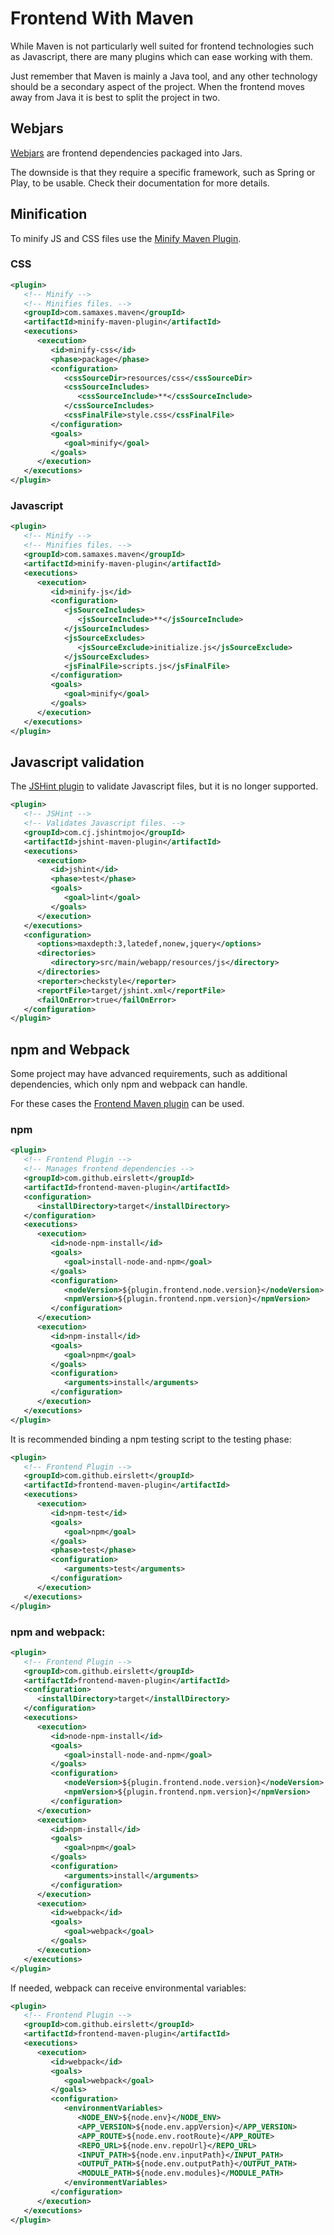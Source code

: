 # Frontend With Maven

While Maven is not particularly well suited for frontend technologies such as Javascript, there are many plugins which can ease working with them.

Just remember that Maven is mainly a Java tool, and any other technology should be a secondary aspect of the project. When the frontend moves away from Java it is best to split the project in two.

## Webjars

[Webjars](http://www.webjars.org/) are frontend dependencies packaged into Jars.

The downside is that they require a specific framework, such as Spring or Play, to be usable. Check their documentation for more details.

## Minification

To minify JS and CSS files use the [Minify Maven Plugin](http://samaxes.github.io/minify-maven-plugin/).

### CSS

```xml
<plugin>
   <!-- Minify -->
   <!-- Minifies files. -->
   <groupId>com.samaxes.maven</groupId>
   <artifactId>minify-maven-plugin</artifactId>
   <executions>
      <execution>
         <id>minify-css</id>
         <phase>package</phase>
         <configuration>
            <cssSourceDir>resources/css</cssSourceDir>
            <cssSourceIncludes>
               <cssSourceInclude>**</cssSourceInclude>
            </cssSourceIncludes>
            <cssFinalFile>style.css</cssFinalFile>
         </configuration>
         <goals>
            <goal>minify</goal>
         </goals>
      </execution>
   </executions>
</plugin>
```

### Javascript

```xml
<plugin>
   <!-- Minify -->
   <!-- Minifies files. -->
   <groupId>com.samaxes.maven</groupId>
   <artifactId>minify-maven-plugin</artifactId>
   <executions>
      <execution>
         <id>minify-js</id>
         <configuration>
            <jsSourceIncludes>
               <jsSourceInclude>**</jsSourceInclude>
            </jsSourceIncludes>
            <jsSourceExcludes>
               <jsSourceExclude>initialize.js</jsSourceExclude>
            </jsSourceExcludes>
            <jsFinalFile>scripts.js</jsFinalFile>
         </configuration>
         <goals>
            <goal>minify</goal>
         </goals>
      </execution>
   </executions>
</plugin>
```

## Javascript validation

The [JSHint plugin](https://github.com/cjdev/jshint-mojo) to validate Javascript files, but it is no longer supported.

```xml
<plugin>
   <!-- JSHint -->
   <!-- Validates Javascript files. -->
   <groupId>com.cj.jshintmojo</groupId>
   <artifactId>jshint-maven-plugin</artifactId>
   <executions>
      <execution>
         <id>jshint</id>
         <phase>test</phase>
         <goals>
            <goal>lint</goal>
         </goals>
      </execution>
   </executions>
   <configuration>
      <options>maxdepth:3,latedef,nonew,jquery</options>
      <directories>
         <directory>src/main/webapp/resources/js</directory>
      </directories>
      <reporter>checkstyle</reporter>
      <reportFile>target/jshint.xml</reportFile>
      <failOnError>true</failOnError>
   </configuration>
</plugin>
```

## npm and Webpack

Some project may have advanced requirements, such as additional dependencies, which only npm and webpack can handle.

For these cases the [Frontend Maven plugin](https://github.com/eirslett/frontend-maven-plugin) can be used.

### npm

```xml
<plugin>
   <!-- Frontend Plugin -->
   <!-- Manages frontend dependencies -->
   <groupId>com.github.eirslett</groupId>
   <artifactId>frontend-maven-plugin</artifactId>
   <configuration>
      <installDirectory>target</installDirectory>
   </configuration>
   <executions>
      <execution>
         <id>node-npm-install</id>
         <goals>
            <goal>install-node-and-npm</goal>
         </goals>
         <configuration>
            <nodeVersion>${plugin.frontend.node.version}</nodeVersion>
            <npmVersion>${plugin.frontend.npm.version}</npmVersion>
         </configuration>
      </execution>
      <execution>
         <id>npm-install</id>
         <goals>
            <goal>npm</goal>
         </goals>
         <configuration>
            <arguments>install</arguments>
         </configuration>
      </execution>
   </executions>
</plugin>
```

It is recommended binding a npm testing script to the testing phase:

```xml
<plugin>
   <!-- Frontend Plugin -->
   <groupId>com.github.eirslett</groupId>
   <artifactId>frontend-maven-plugin</artifactId>
   <executions>
      <execution>
         <id>npm-test</id>
         <goals>
            <goal>npm</goal>
         </goals>
         <phase>test</phase>
         <configuration>
            <arguments>test</arguments>
         </configuration>
      </execution>
   </executions>
</plugin>
```

### npm and webpack:

```xml
<plugin>
   <!-- Frontend Plugin -->
   <groupId>com.github.eirslett</groupId>
   <artifactId>frontend-maven-plugin</artifactId>
   <configuration>
      <installDirectory>target</installDirectory>
   </configuration>
   <executions>
      <execution>
         <id>node-npm-install</id>
         <goals>
            <goal>install-node-and-npm</goal>
         </goals>
         <configuration>
            <nodeVersion>${plugin.frontend.node.version}</nodeVersion>
            <npmVersion>${plugin.frontend.npm.version}</npmVersion>
         </configuration>
      </execution>
      <execution>
         <id>npm-install</id>
         <goals>
            <goal>npm</goal>
         </goals>
         <configuration>
            <arguments>install</arguments>
         </configuration>
      </execution>
      <execution>
         <id>webpack</id>
         <goals>
            <goal>webpack</goal>
         </goals>
      </execution>
   </executions>
</plugin>
```

If needed, webpack can receive environmental variables:

```xml
<plugin>
   <!-- Frontend Plugin -->
   <groupId>com.github.eirslett</groupId>
   <artifactId>frontend-maven-plugin</artifactId>
   <executions>
      <execution>
         <id>webpack</id>
         <goals>
            <goal>webpack</goal>
         </goals>
         <configuration>
            <environmentVariables>
               <NODE_ENV>${node.env}</NODE_ENV>
               <APP_VERSION>${node.env.appVersion}</APP_VERSION>
               <APP_ROUTE>${node.env.rootRoute}</APP_ROUTE>
               <REPO_URL>${node.env.repoUrl}</REPO_URL>
               <INPUT_PATH>${node.env.inputPath}</INPUT_PATH>
               <OUTPUT_PATH>${node.env.outputPath}</OUTPUT_PATH>
               <MODULE_PATH>${node.env.modules}</MODULE_PATH>
            </environmentVariables>
         </configuration>
      </execution>
   </executions>
</plugin>
```



